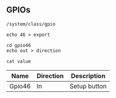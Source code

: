 ## GPIOs

    /system/class/gpio

    echo 46 > export
    
    cd gpio46
    echo out > direction

    cat value


|Name|Direction|Description|
|---|---|---|
|Gpio46|In|Setup button|